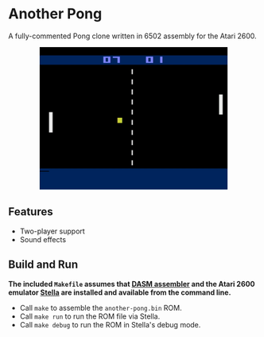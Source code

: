 # Another Pong
A fully-commented Pong clone written in 6502 assembly for the Atari 2600.

<p align="center">
  <img alt="another-pong" src="./media/another-pong.png" width="75%" />
</p>

## Features
* Two-player support
* Sound effects

## Build and Run
**The included `Makefile` assumes that [DASM assembler](https://github.com/dasm-assembler/dasm) and the Atari 2600 emulator [Stella](https://github.com/stella-emu/stella) are installed and available from the command line.**
* Call `make` to assemble the `another-pong.bin` ROM.
* Call `make run` to run the ROM file via Stella.
* Call `make debug` to run the ROM in Stella's debug mode.
